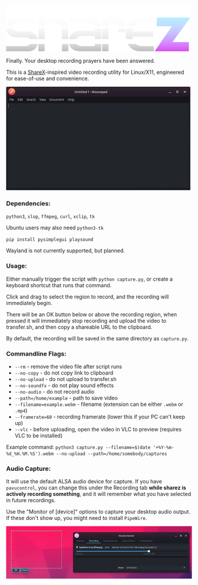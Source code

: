 ![sharez](logo.png)

Finally. Your desktop recording prayers have been answered.

This is a [ShareX](https://getsharex.com/)-inspired video recording utility for Linux/X11, engineered for ease-of-use and convenience. 

![Demonstration of script usage](demo.gif)

### Dependencies:
`python3`, `slop`, `ffmpeg`, `curl`, `xclip`, `tk`

Ubuntu users may also need `python3-tk`

`pip install pysimplegui playsound`

Wayland is not currently supported, but planned.

### Usage:
Either manually trigger the script with `python capture.py`, or create a keyboard shortcut that runs that command. 

Click and drag to select the region to record, and the recording will immediately begin.

There will be an OK button below or above the recording region, when pressed it will immediately stop recording and upload the video to transfer.sh, and then copy a shareable URL to the clipboard.

By default, the recording will be saved in the same directory as `capture.py`.

### Commandline Flags:

* `--rm` - remove the video file after script runs
* `--no-copy` - do not copy link to clipboard
* `--no-upload` - do not upload to transfer.sh
* `--no-soundfx` - do not play sound effects
* `--no-audio` - do not record audio
* `--path=/home/example` - path to save video
* `--filename=example.webm` - filename (extension can be either `.webm` or `.mp4`)
* `--framerate=60` - recording framerate (lower this if your PC can't keep up)
* `--vlc` - before uploading, open the video in VLC to preview (requires VLC to be installed)

Example command: `python3 capture.py --filename=$(date '+%Y-%m-%d_%H.%M.%S').webm --no-upload --path=/home/somebody/captures`

### Audio Capture:

It will use the default ALSA audio device for capture. If you have `pavucontrol`, you can change this under the Recording tab **while sharez is actively recording something**, and it will remember what you have selected in future recordings.

Use the "Monitor of [device]" options to capture your desktop audio output. If these don't show up, you might need to install `PipeWire`.

![Demonstration of how to record desktop audio](pavucontrol.png)